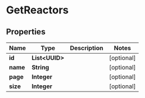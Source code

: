 

# GetReactors


## Properties

| Name | Type | Description | Notes |
|------------ | ------------- | ------------- | -------------|
|**id** | **List&lt;UUID&gt;** |  |  [optional] |
|**name** | **String** |  |  [optional] |
|**page** | **Integer** |  |  [optional] |
|**size** | **Integer** |  |  [optional] |



